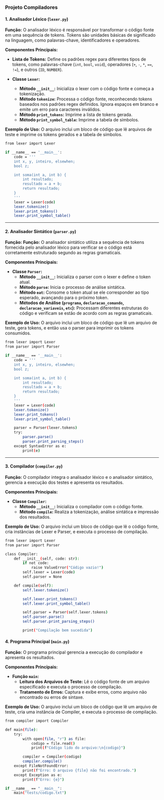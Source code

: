 ### **Projeto Compiladores**

#### **1. Analisador Léxico (`lexer.py`)**

**Função:**
O analisador léxico é responsável por transformar o código fonte em uma sequência de tokens. Tokens são unidades básicas de significado na linguagem, como palavras-chave, identificadores e operadores.

**Componentes Principais:**

- **Lista de Tokens:** Define os padrões regex para diferentes tipos de tokens, como palavras-chave (`int`, `bool`, `void`), operadores (`+`, `-`, `*`, `==`, `!=`), e outros (`ID`, `NUMBER`).

- **Classe `Lexer`:**
  - **Método `__init__`:** Inicializa o lexer com o código fonte e começa a tokenização.
  - **Método `tokenize`:** Processa o código fonte, reconhecendo tokens baseados nos padrões regex definidos. Ignora espaços em branco e emite um erro para caracteres inválidos.
  - **Método `print_tokens`:** Imprime a lista de tokens gerada.
  - **Método `print_symbol_table`:** Imprime a tabela de símbolos.

**Exemplo de Uso:**
O arquivo inclui um bloco de código que lê arquivos de teste e imprime os tokens gerados e a tabela de símbolos.

```bash
from lexer import Lexer

if __name__ == '__main__':
    code = '''
    int x, y, inteiro, elsewhen;
    bool z;

    int soma(int a, int b) {
        int resultado;
        resultado = a + b;
        return resultado;
    }
    '''
    lexer = Lexer(code)
    lexer.tokenize()
    lexer.print_tokens()
    lexer.print_symbol_table()

```

---

#### **2. Analisador Sintático (`parser.py`)**

**Função:**
**Função:**
O analisador sintático utiliza a sequência de tokens fornecida pelo analisador léxico para verificar se o código está corretamente estruturado segundo as regras gramaticais.

**Componentes Principais:**

- **Classe `Parser`:**
  - **Método `__init__`:** Inicializa o parser com o lexer e define o token atual.
  - **Método `parse`:** Inicia o processo de análise sintática.
  - **Método `eat`:** Consome o token atual se ele corresponder ao tipo esperado, avançando para o próximo token.
  - **Métodos de Análise (`programa`, `declaracao_comando`, `declaracao_variaveis`, `etc`):** Processam diferentes estruturas do código e verificam se estão de acordo com as regras gramaticais.

**Exemplo de Uso:**
O arquivo inclui um bloco de código que lê um arquivo de teste, gera tokens, e então usa o parser para imprimir os tokens consumidos.

```bash
from lexer import Lexer
from parser import Parser

if __name__ == '__main__':
    code = '''
    int x, y, inteiro, elsewhen;
    bool z;

    int soma(int a, int b) {
        int resultado;
        resultado = a + b;
        return resultado;
    }
    '''
    lexer = Lexer(code)
    lexer.tokenize()
    lexer.print_tokens()
    lexer.print_symbol_table()

    parser = Parser(lexer.tokens)
    try:
        parser.parse()
        parser.print_parsing_steps()
    except SyntaxError as e:
        print(e)


```

---

#### **3. Compilador (`compiler.py`)**

**Função:**
O compilador integra o analisador léxico e o analisador sintático, gerencia a execução dos testes e apresenta os resultados.

**Componentes Principais:**

- **Classe `Compiler`:**
  - **Método `__init__`:** Inicializa o compilador com o código fonte.
  - **Método `compile`:** Realiza a tokenização, análise sintática e impressão dos resultados.

**Exemplo de Uso:**
O arquivo inclui um bloco de código que lê o código fonte, cria instâncias de Lexer e Parser, e executa o processo de compilação.

```bash
from lexer import Lexer
from parser import Parser

class Compiler:
    def __init__(self, code: str):
        if not code:
            raise ValueError("Código vazio!")
        self.lexer = Lexer(code)
        self.parser = None

    def compile(self):
        self.lexer.tokenize()

        self.lexer.print_tokens()
        self.lexer.print_symbol_table()

        self.parser = Parser(self.lexer.tokens)
        self.parser.parse()
        self.parser.print_parsing_steps()

        print("Compilação bem sucedida")

```

#### **4. Programa Principal (`main.py`)**

**Função:**
O programa principal gerencia a execução do compilador e apresenta os resultados.

**Componentes Principais:**

- **Função `main`:**
  - **Leitura dos Arquivos de Teste:** Lê o código fonte de um arquivo especificado e executa o processo de compilação.
  - **Tratamento de Erros:** Captura e exibe erros, como arquivo não encontrado ou erros de sintaxe.

**Exemplo de Uso:**
O arquivo inclui um bloco de código que lê um arquivo de teste, cria uma instância de Compiler, e executa o processo de compilação.

```bash
from compiler import Compiler

def main(file):
    try:
        with open(file, "r") as file:
            codigo = file.read()
            print(f"Código lido do arquivo:\n{codigo}")

        compiler = Compiler(codigo)
        compiler.compile()
    except FileNotFoundError:
        print(f"Erro: O arquivo {file} não foi encontrado.")
    except Exception as e:
        print(f"Erro: {e}")

if __name__ == "__main__":
    main("tests/codigo.txt")

```
